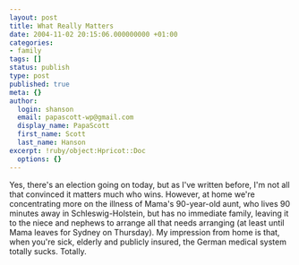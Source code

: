 ```yaml
---
layout: post
title: What Really Matters
date: 2004-11-02 20:15:06.000000000 +01:00
categories:
- family
tags: []
status: publish
type: post
published: true
meta: {}
author:
  login: shanson
  email: papascott-wp@gmail.com
  display_name: PapaScott
  first_name: Scott
  last_name: Hanson
excerpt: !ruby/object:Hpricot::Doc
  options: {}
---
```

<p>Yes, there's an election going on today, but as I've written before, I'm not all that convinced it matters much who wins. However, at home we're concentrating more on the illness of Mama's 90-year-old aunt, who lives 90 minutes away in Schleswig-Holstein, but has no immediate family, leaving it to the niece and nephews to arrange all that needs arranging (at least until Mama leaves for Sydney on Thursday). My impression from home is that, when you're sick, elderly and publicly insured, the German medical system totally sucks. Totally.</p>
